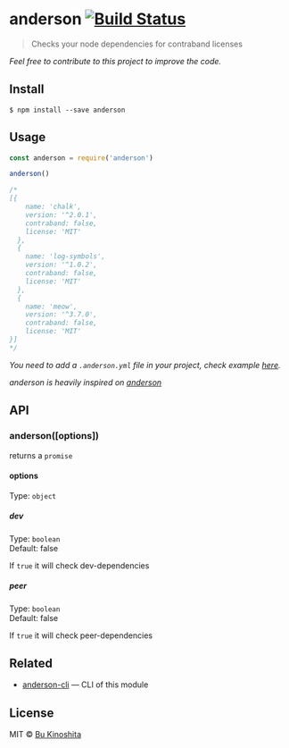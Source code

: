 # anderson [![Build Status](https://travis-ci.org/bukinoshita/anderson.svg?branch=master)](https://travis-ci.org/bukinoshita/anderson)

> Checks your node dependencies for contraband licenses

_Feel free to contribute to this project to improve the code._

## Install

```
$ npm install --save anderson
```


## Usage
```js
const anderson = require('anderson')

anderson()

/*
[{
    name: 'chalk',
    version: '^2.0.1',
    contraband: false,
    license: 'MIT'
  },
  {
    name: 'log-symbols',
    version: '^1.0.2',
    contraband: false,
    license: 'MIT'
  },
  {
    name: 'meow',
    version: '^3.7.0',
    contraband: false,
    license: 'MIT'
}]
*/
```

_You need to add a `.anderson.yml` file in your project, check example [here](https://github.com/bukinoshita/anderson/blob/master/.anderson.yml)._

_anderson is heavily inspired on [anderson](https://github.com/contraband/anderson)_


## API

### anderson([options])

returns a `promise`

#### options

Type: `object`

##### dev

Type: `boolean`<br/>
Default: false

If `true` it will check dev-dependencies

##### peer

Type: `boolean`<br/>
Default: false

If `true` it will check peer-dependencies


## Related

- [anderson-cli](https://github.com/bukinoshita/anderson-cli) — CLI of this module


## License

MIT © [Bu Kinoshita](https://bukinoshita.io)
